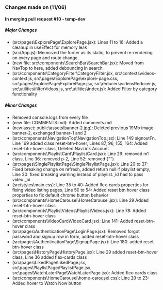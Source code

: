 ### Changes made on (11/06)

#### In merging pull request #10 - temp-dev

##### Major Changes
- (src\pages\ExplorePage\ExplorePage.jsx): Lines 11 to 16: Added a cleanup in useEffect for memory leak
- (src\App.js): Memoized the footer as its static, to prevent re-rendering on every page and route change.
- (new file: src\components\SearchBar\SearchBar.jsx): Moved from NavTop to here, added debouncing in search
- (src\components\CategoryFilter\CategoryFilter.jsx, src\contexts\videos-context.js, 
src\pages\ExplorePage\explore-page.css, src\pages\ExplorePage\ExplorePage.jsx, src\reducers\videosReducer.js, src\utilities\filterVideos.js, src\utilities\index.js): Added Filter by category functionality

##### Minor Changes
- Removed console.logs from every file
- (new file: COMMENTS.md): Added comments.md
- (new asset: public\assets\banner-2.jpg): Deleted previous 19Mb image banner-2, exchanged banner-1 and 2
- (src\components\NavigationTop\NavigationTop.jsx): Line 149 signoutFn, Line 169 added class reset-btn-hover, Lines 87, 96, 155, 164: Added reset-btn-hover class, Deleted NavLink Account
- (src\components\PlaylistCard\PlaylistCard.jsx): Line 29: removed m1 class, Line 36: removed p-2, Line 52: removed {""}
- (src\pages\SinglePlaylistPage\SinglePlaylistPage.jsx): Line 20 to 37: Fixed breaking change on refresh, added return null if playlist empty, Line 30: fixed breaking warning instead of playlist._id had to pass video._id
- (src\styles\main.css): Line 35 to 40: Added flex-cards properties for fixing video listing pages, Line 50 to 54: Added reset btn hover class properties to fix default chrome button behavior
- (src\components\HomeCarousel\HomeCarousel.jsx): Line 29 Added reset-btn-hover class
- (src\components\PlaylistVideos\PlaylistVideos.jsx): Line 78: Added reset-btn-hover class
- (src\components\VideoCard\VideoCard.jsx): Line 141: Added reset-btn-hover class
- (src\pages\AuthenticationPage\LoginPage.jsx): Removed forgot password and signup row in form, added reset-btn-hover class
- (src\pages\AuthenticationPage\SignupPage.jsx): Line 180: added reset-btn-hover class
- (src\pages\HistoryPage\HistoryPage.jsx): Line 29 added reset-btn-hover class, Line 36 added flex-cards class
- (src\pages\LikedPage\LikedPage.jsx, src\pages\PlaylistPage\PlaylistPage.jsx, src\pages\WatchLaterPage\WatchLaterPage.jsx): Added flex-cards class
- (src\components\HomeCarousel\home-carousel.css): Line 20 to 23: Added hover to Watch Now button